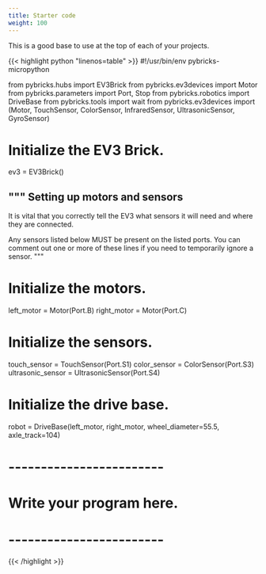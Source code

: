 ```yaml
---
title: Starter code
weight: 100
---
```


This is a good base to use at the top of each of your projects.

{{< highlight python "linenos=table" >}}
#!/usr/bin/env pybricks-micropython 

from pybricks.hubs import EV3Brick 
from pybricks.ev3devices import Motor 
from pybricks.parameters import Port, Stop
from pybricks.robotics import DriveBase 
from pybricks.tools import wait 
from pybricks.ev3devices import (Motor, TouchSensor, ColorSensor, InfraredSensor, UltrasonicSensor, GyroSensor) 

# Initialize the EV3 Brick. 
ev3 = EV3Brick() 

""" 
Setting up motors and sensors
------------------

It is vital that you correctly tell the EV3
what sensors it will need and where they are connected.

Any sensors listed below MUST be present on the listed ports.
You can comment out one or more of these lines if you need
to temporarily ignore a sensor.
""" 

# Initialize the motors. 
left_motor = Motor(Port.B) 
right_motor = Motor(Port.C) 

# Initialize the sensors.
touch_sensor = TouchSensor(Port.S1) 
color_sensor = ColorSensor(Port.S3) 
ultrasonic_sensor = UltrasonicSensor(Port.S4) 

# Initialize the drive base. 
robot = DriveBase(left_motor, right_motor, wheel_diameter=55.5, axle_track=104)

# ------------------------
# Write your program here.
# ------------------------

{{< /highlight >}}
